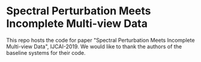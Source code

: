 # Spectral Perturbation Meets Incomplete Multi-view Data
This repo hosts the code for paper "Spectral Perturbation Meets Incomplete Multi-view Data", IJCAI-2019.
We would like to thank the authors of the baseline systems for their code.
